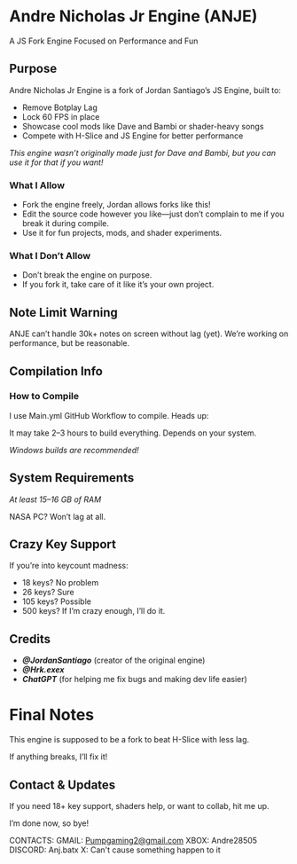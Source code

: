 # Andre Nicholas Jr Engine (ANJE)
A JS Fork Engine Focused on Performance and Fun

## Purpose
Andre Nicholas Jr Engine is a fork of Jordan Santiago’s JS Engine, built to:

- Remove Botplay Lag
- Lock 60 FPS in place
- Showcase cool mods like Dave and Bambi or shader-heavy songs
- Compete with H-Slice and JS Engine for better performance

_This engine wasn’t originally made just for Dave and Bambi, but you can use it for that if you want!_

### What I Allow

- Fork the engine freely, Jordan allows forks like this!
- Edit the source code however you like—just don’t complain to me if you break it during compile.
- Use it for fun projects, mods, and shader experiments.

### What I Don’t Allow
- Don’t break the engine on purpose.
- If you fork it, take care of it like it’s your own project.

## Note Limit Warning
ANJE can’t handle 30k+ notes on screen without lag (yet).
We’re working on performance, but be reasonable.

## Compilation Info
### How to Compile
I use Main.yml GitHub Workflow to compile.
Heads up:

It may take 2–3 hours to build everything. Depends on your system.

_Windows builds are recommended!_

## System Requirements
_At least 15–16 GB of RAM_

<!--If you’re insane? Try 256 GB of RAM for NO LAG (not rlly necessary lmao)-->

NASA PC? Won’t lag at all.

## Crazy Key Support
If you’re into keycount madness:

- 18 keys? No problem
- 26 keys? Sure
- 105 keys? Possible
- 500 keys? If I’m crazy enough, I’ll do it.

## Credits
- _**@JordanSantiago**_ (creator of the original engine)
- _**@Hrk.exex**_
- _**ChatGPT**_ (for helping me fix bugs and making dev life easier)

# Final Notes
This engine is supposed to be a fork to beat H-Slice with less lag.

If anything breaks, I’ll fix it!

## Contact & Updates
If you need 18+ key support, shaders help, or want to collab, hit me up.

I’m done now, so bye!

CONTACTS:
GMAIL: Pumpgaming2@gmail.com
XBOX: Andre28505
DISCORD: Anj.batx
X: Can't cause something happen to it


